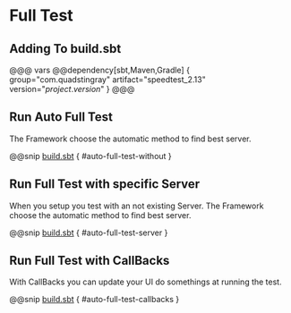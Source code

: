 # Full Test
## Adding To build.sbt
@@@ vars
@@dependency[sbt,Maven,Gradle] {
  group="com.quadstingray"
  artifact="speedtest_2.13"
  version="$project.version$"
}
@@@

## Run Auto Full Test
The Framework choose the automatic method to find best server.

@@snip [build.sbt](../../../test/scala/com/quadstingray/speedtest/ndt7/SpeedTestSpec.scala) { #auto-full-test-without }

## Run Full Test with specific Server
When you setup you test with an not existing Server. The Framework choose the automatic method to find best server.

@@snip [build.sbt](../../../test/scala/com/quadstingray/speedtest/ndt7/SpeedTestSpec.scala) { #auto-full-test-server }

## Run Full Test with CallBacks
With CallBacks you can update your UI do somethings at running the test.

@@snip [build.sbt](../../../test/scala/com/quadstingray/speedtest/ndt7/SpeedTestSpec.scala) { #auto-full-test-callbacks }
